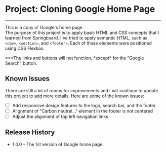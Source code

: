 # Project: Cloning Google Home Page

---

This is a copy of Google's home page.<br/>
The purpose of this project is to apply basic HTML and CSS concepts that I learned from Springboard. I've tried to apply semantic HTML, such as `<nav>`, `<section>`, and `<footer>`. Each of these elements were positioned using CSS Flexbox. <br/>

*\*\*The links and buttons will not function, *except\* for the "Google Search" button.

## Known Issues

There are still a lot of rooms for improvements and I will continue to update this project to add more details. Here are some of the known issues:<br/>

- [ ] Add responsive design features to the logo, search bar, and the footer.
- [ ] Alignment of "Carbon neutral..." element in the footer is not centered
- [ ] Adjust the alignment of top left navigation links

## Release History

- 1.0.0 - The 1st version of Google home page.
